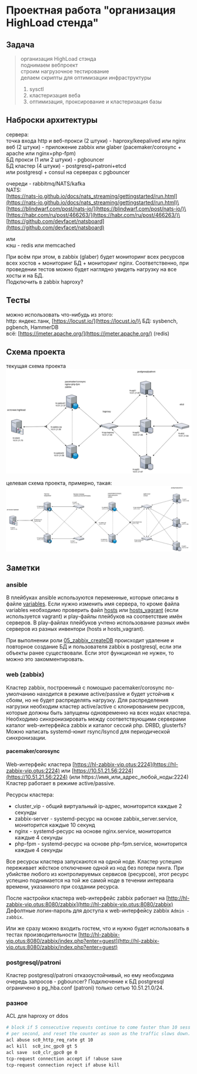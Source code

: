 # Проектная работа "организация HighLoad стенда"

## Задача

> организация HighLoad стэнда\
> поднимаем вебпроект\
> строим нагрузочное тестирование\
> делаем скрипты для оптимизации инфраструктуры
> 1) sysctl
> 2) кластеризация веба
> 3) оптимизация, проксирование и кластеризация базы

## Наброски архитектуры

сервера:\
точка входа http и веб-прокси (2 штуки) - haproxy/keepalived или nginx\
веб (2 штуки) - приложение zabbix или glaber (pacemaker/corosync + apache или nginx+php-fpm)\
БД прокси (1 или 2 штуки) - pgbouncer\
БД кластер (4 штуки) - postgresql+patroni+etcd\
или postgresql + consul на серверах с pgbouncer

очереди - rabbitmq/NATS/kafka\
NATS:\
[https://nats-io.github.io/docs/nats_streaming/gettingstarted/run.html](https://nats-io.github.io/docs/nats_streaming/gettingstarted/run.html)\
[https://blindwarf.com/post/nats-io/](https://blindwarf.com/post/nats-io/)\
[https://habr.com/ru/post/466263/](https://habr.com/ru/post/466263/)\
[https://github.com/devfacet/natsboard](https://github.com/devfacet/natsboard)

или\
кэш - redis или memcached

При всём при этом, в zabbix (glaber) будет мониторинг всех ресурсов всех хостов + мониторинг БД + мониторинг nginx. Соответственно, при проведении тестов можно будет наглядно увидеть нагрузку на все хосты и на БД.\
Подключить в zabbix haproxy?

## Тесты

можно использовать что-нибудь из этого:\
http: яндекс.танк, [https://locust.io/](https://locust.io/)\
БД: sysbench, pgbench, HammerDB\
всё: [https://jmeter.apache.org/](https://jmeter.apache.org/) (redis)

## Схема проекта

текущая схема проекта
![scheme_current.png](scheme/scheme_current.png)

целевая схема проекта, примерно, такая:
![scheme_target.png](scheme/scheme_target.png)

## Заметки

### ansible

В плейбуках ansible используются переменные, которые описаны в файле [variables](provisioning/HA/variables). Если нужно изменить имя сервера, то кроме файла variables необходимо проверить файл [hosts](provisioning/HA/hosts) или [hosts_vagrant](provisioning/HA/hosts_vagrant) (если используется vagrant) и play-файлы плейбуков на соответствие имён серверов.
В play-файлах плейбуков учтено использование разных имён серверов из разных инвентори (hosts и hosts_vagrant).

При выполнении роли [05_zabbix_createDB](provisioning/HA/05_zabbix_createDB/tasks/main.yml) происходит удаление и повторное создание БД и пользователя zabbix в postgresql, если эти объекты ранее существовали. Если этот функционал не нужен, то можно это закомментировать.

### web (zabbix)

Кластер zabbix, построенный с помощью pacemaker/corosync по-умолчанию находится в режиме active/passive и будет устойчив к сбоям, но не будет распределять нагрузку. Для распределения нагрузки необходим кластер active/active с клонированием ресурсов, которые должны быть запущены одновременно на всех нодах кластера.
Необходимо синхронизировать между соответствующими серверами каталог web-интерфейса zabbix и каталог сессий php. DRBD, glusterfs? Можно написать systemd-юнит rsync/lsyncd для периодической синхронизации.

#### pacemaker/corosync

Web-интерфейс кластера [https://hl-zabbix-vip.otus:2224](https://hl-zabbix-vip.otus:2224) или [https://10.51.21.56:2224](https://10.51.21.56:2224) (или https://имя_или_адрес_любой_ноды:2224)
Кластер работает в режиме active/passive.

Ресурсы кластера:

- cluster_vip - общий виртуальный ip-адрес, мониторится каждые 2 секунды
- zabbix-server - systemd-ресурс на основе zabbix_server.service, мониторится каждые 10 секунд
- nginx - systemd-ресурс на основе nginx.service, мониторится каждые 4 секунды
- php-fpm - systemd-ресурс на основе php-fpm.service, мониторится каждые 4 секунды

Все ресурсы кластера запускаются на одной ноде.
Кластер успешно переживает жёсткое отключение одной из нод без потери пинга.
При убийстве любого из контролируемых сервисов (ресурсов), этот ресурс успешно поднимается на той же самой ноде в течении интервала времени, указанного при создании ресурса.

После настройки кластера web-интерфейс zabbix работает на [http://hl-zabbix-vip.otus:8080/zabbix](http://hl-zabbix-vip.otus:8080/zabbix)
Дефолтные логин-пароль для доступа к web-интерфейсу zabbix ```Admin - zabbix```.

Или же сразу можно входить гостем, что и нужно будет использовать в тестах производительности
[http://hl-zabbix-vip.otus:8080/zabbix/index.php?enter=guest](http://hl-zabbix-vip.otus:8080/zabbix/index.php?enter=guest)

### postgresql/patroni

Кластер postgresql/patroni отказоустойчивый, но ему необходима очередь запросов - pgbouncer?
Подключение к БД postgresql ограничено в pg_hba.conf (patroni) только сетью 10.51.21.0/24.

### разное

ACL для haproxy от ddos

```bash
# block if 5 consecutive requests continue to come faster than 10 sess
# per second, and reset the counter as soon as the traffic slows down.
acl abuse sc0_http_req_rate gt 10
acl kill  sc0_inc_gpc0 gt 5
acl save  sc0_clr_gpc0 ge 0
tcp-request connection accept if !abuse save
tcp-request connection reject if abuse kill
```
